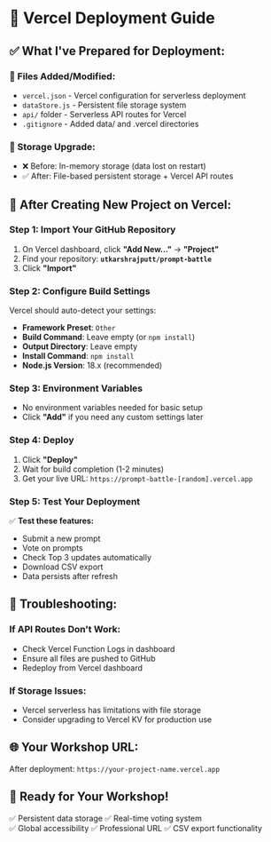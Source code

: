 # 🚀 Vercel Deployment Guide

## ✅ What I've Prepared for Deployment:

### 📂 Files Added/Modified:
- `vercel.json` - Vercel configuration for serverless deployment
- `dataStore.js` - Persistent file storage system
- `api/` folder - Serverless API routes for Vercel
- `.gitignore` - Added data/ and .vercel directories

### 🔄 Storage Upgrade:
- ❌ Before: In-memory storage (data lost on restart)
- ✅ After: File-based persistent storage + Vercel API routes

## 🚀 **After Creating New Project on Vercel:**

### **Step 1: Import Your GitHub Repository**
1. On Vercel dashboard, click **"Add New..."** → **"Project"**
2. Find your repository: **`utkarshrajputt/prompt-battle`**
3. Click **"Import"**

### **Step 2: Configure Build Settings**
Vercel should auto-detect your settings:

- **Framework Preset**: `Other`
- **Build Command**: Leave empty (or `npm install`)
- **Output Directory**: Leave empty
- **Install Command**: `npm install`
- **Node.js Version**: 18.x (recommended)

### **Step 3: Environment Variables**
- No environment variables needed for basic setup
- Click **"Add"** if you need any custom settings later

### **Step 4: Deploy**
1. Click **"Deploy"**
2. Wait for build completion (1-2 minutes)
3. Get your live URL: `https://prompt-battle-[random].vercel.app`

### **Step 5: Test Your Deployment**
✅ **Test these features:**
- Submit a new prompt
- Vote on prompts
- Check Top 3 updates automatically
- Download CSV export
- Data persists after refresh

## 🔧 **Troubleshooting:**

### **If API Routes Don't Work:**
- Check Vercel Function Logs in dashboard
- Ensure all files are pushed to GitHub
- Redeploy from Vercel dashboard

### **If Storage Issues:**
- Vercel serverless has limitations with file storage
- Consider upgrading to Vercel KV for production use

## 🌐 **Your Workshop URL:**
After deployment: `https://your-project-name.vercel.app`

## 🎯 **Ready for Your Workshop!**
✅ Persistent data storage
✅ Real-time voting system  
✅ Global accessibility
✅ Professional URL
✅ CSV export functionality